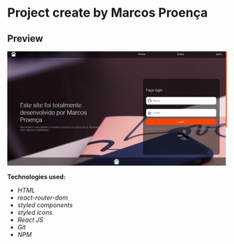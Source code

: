 # Project create by Marcos Proença

## Preview

![alt](./img/layout.png)

**Technologies used:**

-   _HTML_
-   _react-router-dom_
-   _styled components_
-   _styled icons_
-   _React JS_
-   _Git_
-   _NPM_
